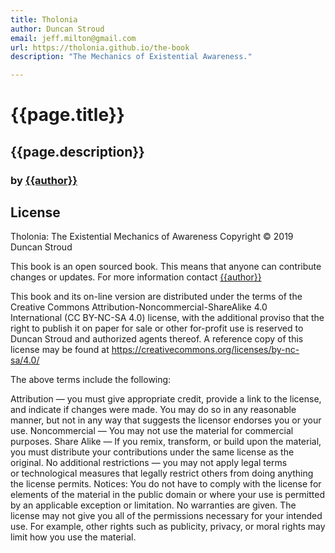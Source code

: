```yaml
---
title: Tholonia
author: Duncan Stroud
email: jeff.milton@gmail.com
url: https://tholonia.github.io/the-book
description: "The Mechanics of Existential Awareness."

---
```


# {{page.title}}
## {{page.description}}
### by <a href="mailto:{{email}}">{{author}}</a>

## **License**

Tholonia: The Existential Mechanics of Awareness
Copyright © 2019 Duncan Stroud

This book is an open sourced book.  This means that anyone can contribute
changes or updates.  For more information contact <a href="mailto:{{email}}">{{author}}</a>

This book and its on-line version are distributed under the terms of the
Creative Commons Attribution-Noncommercial-ShareAlike 4.0 International (CC
BY-NC-SA 4.0) license, with the additional proviso that the right to publish
it on paper for sale or other for-profit use is reserved to Duncan Stroud
and authorized agents thereof.  A reference copy of this license may be
found at https://creativecommons.org/licenses/by-nc-sa/4.0/

The above terms include the following:

Attribution — you must give appropriate credit, provide a link to the
license, and indicate if changes were made.  You may do so in any reasonable
manner, but not in any way that suggests the licensor endorses you or your
use.  Noncommercial — You may not use the material for commercial purposes. 
Share Alike — If you remix, transform, or build upon the material, you must
distribute your contributions under the same license as the original.  No
additional restrictions — you may not apply legal terms or technological
measures that legally restrict others from doing anything the license
permits.  Notices: You do not have to comply with the license for elements
of the material in the public domain or where your use is permitted by an
applicable exception or limitation.  No warranties are given.  The license
may not give you all of the permissions necessary for your intended use. 
For example, other rights such as publicity, privacy, or moral rights may
limit how you use the material.

